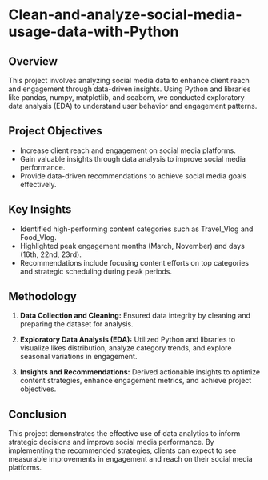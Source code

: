 # Clean-and-analyze-social-media-usage-data-with-Python

## Overview
This project involves analyzing social media data to enhance client reach and engagement through data-driven insights. Using Python and libraries like pandas, numpy, matplotlib, and seaborn, we conducted exploratory data analysis (EDA) to understand user behavior and engagement patterns.

## Project Objectives
- Increase client reach and engagement on social media platforms.
- Gain valuable insights through data analysis to improve social media performance.
- Provide data-driven recommendations to achieve social media goals effectively.

## Key Insights
- Identified high-performing content categories such as Travel_Vlog and Food_Vlog.
- Highlighted peak engagement months (March, November) and days (16th, 22nd, 23rd).
- Recommendations include focusing content efforts on top categories and strategic scheduling during peak periods.

## Methodology
1. **Data Collection and Cleaning:**
   Ensured data integrity by cleaning and preparing the dataset for analysis.
   
2. **Exploratory Data Analysis (EDA):**
   Utilized Python and libraries to visualize likes distribution, analyze category trends, and explore seasonal variations in engagement.
   
3. **Insights and Recommendations:**
   Derived actionable insights to optimize content strategies, enhance engagement metrics, and achieve project objectives.

## Conclusion
This project demonstrates the effective use of data analytics to inform strategic decisions and improve social media performance. By implementing the recommended strategies, clients can expect to see measurable improvements in engagement and reach on their social media platforms.
